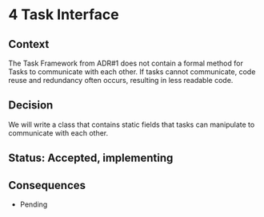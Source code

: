 # 4 Task Interface

## Context

The Task Framework from ADR#1 does not contain a formal method for Tasks to communicate with each other. If tasks cannot communicate, code reuse and redundancy often occurs, resulting in less readable code.

## Decision

We will write a class that contains static fields that tasks can manipulate to communicate with each other.

## Status: Accepted, implementing

## Consequences 
 - Pending
